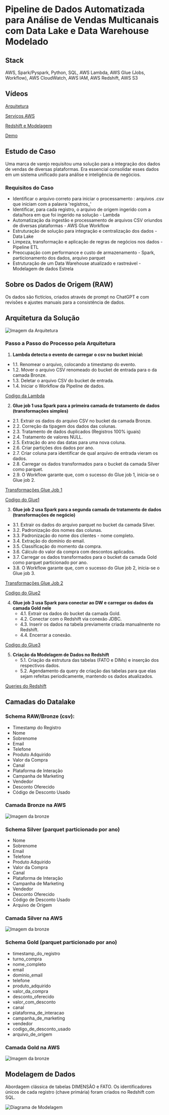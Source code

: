 # Pipeline de Dados Automatizada para Análise de Vendas Multicanais com Data Lake e Data Warehouse Modelado

## Stack
AWS, Spark/Pyspark, Python, SQL, AWS Lambda, AWS Glue (Jobs, Workflow), AWS CloudWatch, AWS IAM, AWS Redshift, AWS S3

## Vídeos
[Arquitetura]()

[Serviços AWS]()

[Redshift e Modelagem]()

[Demo]()

## Estudo de Caso
Uma marca de varejo requisitou uma solução para a integração dos dados de vendas de diversas plataformas. 
Era essencial consolidar esses dados em um sistema unificado para análise e inteligência de negócios.

### Requisitos do Caso
- Identificar o arquivo correto para iniciar o processamento : arquivos .csv que iniciam com a palavra 'registros_'
- Identificar, para cada registro, o arquivo de origem ingerido com a data/hora em que foi ingerido na solução - Lambda
- Automatização da ingestão e processamento de arquivos CSV oriundos de diversas plataformas - AWS Glue Workflow
- Estruturação de solução para integração e centralização dos dados - Data Lake
- Limpeza, transformação e aplicação de regras de negócios nos dados - Pipeline ETL
- Preocupação com performance e custo de armazenamento - Spark, particionamento dos dados, arquivo parquet
- Estruturação de um Data Warehouse atualizado e rastreável - Modelagem de dados Estrela

## Sobre os Dados de Origem (RAW)
Os dados são fictícios, criados através de prompt no ChatGPT e com revisões e ajustes manuais para a consistência de dados.

## Arquitetura da Solução
![Imagem da Arquitetura](link-da-imagem-aqui)

### Passo a Passo do Processo pela Arquitetura
1. **Lambda detecta o evento de carregar o csv no bucket inicial:**
 - 1.1. Renomear o arquivo, colocando a timestamp do evento.
 - 1.2. Mover o arquivo CSV renomeado do bucket de entrada para o da camada Bronze.
 - 1.3. Deletar o arquivo CSV do bucket de entrada.
 - 1.4. Iniciar o Workflow da Pipeline de dados.

[Codigo da Lambda](link)

2. **Glue job 1 usa Spark para a primeira camada de tratamento de dados (transformações simples)**
 - 2.1. Extrair os dados do arquivo CSV no bucket da camada Bronze.
 - 2.2. Correção da tipagem dos dados das colunas.
 - 2.3. Tratamento de dados duplicados (Registros 100% iguais)
 - 2.4. Tratamento de valores NULL.
 - 2.5. Extração do ano das datas para uma nova coluna.
 - 2.6. Criar partições dos dados por ano.
 - 2.7. Criar coluna para identificar de qual arquivo de entrada vieram os dados.
 - 2.8. Carregar os dados transformados para o bucket da camada Silver como parquet.
 - 2.9. O Workflow garante que, com o sucesso do Glue job 1, inicia-se o Glue job 2.
   
[Transformações Glue Job 1](link-da-imagem-aqui)

[Codigo do Glue1](link)

3. **Glue job 2 usa Spark para a segunda camada de tratamento de dados (transformações de negócio)**
 - 3.1. Extrair os dados do arquivo parquet no bucket da camada Silver.
 - 3.2. Padronização dos nomes das colunas.
 - 3.3. Padronização do nome dos clientes - nome completo.
 - 3.4. Extração do domínio do email.
 - 3.5. Classificação do momento da compra.
 - 3.6. Cálculo do valor da compra com descontos aplicados.
 - 3.7. Carregar os dados transformados para o bucket da camada Gold como parquet particionado por ano.
 - 3.8. O Workflow garante que, com o sucesso do Glue job 2, inicia-se o Glue job 3.
   
[Transformações Glue Job 2](link-da-imagem-aqui)

[Codigo do Glue2](link)

4. **Glue job 3 usa Spark para conectar ao DW e carregar os dados da camada Gold nele**
   - 4.1. Extrair os dados do bucket da camada Gold.
   - 4.2. Conectar com o Redshift via conexão JDBC.
   - 4.3. Inserir os dados na tabela previamente criada manualmente no Redshift.
   - 4.4. Encerrar a conexão.

   
[Codigo do Glue3](link)

5. **Criação da Modelagem de Dados no Redshift**
   - 5.1. Criação da estrutura das tabelas (FATO e DIMs) e inserção dos respectivos dados.
   - 5.2. Agendamento da query de criação das tabelas para que elas sejam refeitas periodicamente, mantendo os dados atualizados.

   
[Queries do Redshift](link)

## Camadas do Datalake
### Schema RAW/Bronze (csv):
- Timestamp do Registro
- Nome
- Sobrenome
- Email
- Telefone
- Produto Adquirido
- Valor da Compra
- Canal
- Plataforma de Interação
- Campanha de Marketing
- Vendedor
- Desconto Oferecido
- Código de Desconto Usado
### Camada Bronze na AWS
![Imagem da bronze](link-da-imagem-aqui)

### Schema Silver (parquet particionado por ano)
- Nome
- Sobrenome
- Email
- Telefone
- Produto Adquirido
- Valor da Compra
- Canal
- Plataforma de Interação
- Campanha de Marketing
- Vendedor
- Desconto Oferecido
- Código de Desconto Usado
- Arquivo de Origem
### Camada Silver na AWS
![Imagem da bronze](link-da-imagem-aqui)

### Schema Gold (parquet particionado por ano)
- timestamp_do_registro
- turno_compra
- nome_completo
- email
- dominio_email
- telefone
- produto_adquirido
- valor_da_compra
- desconto_oferecido
- valor_com_desconto
- canal
- plataforma_de_interacao
- campanha_de_marketing
- vendedor
- codigo_de_desconto_usado
- arquivo_de_origem
### Camada Gold na AWS
![Imagem da bronze](link-da-imagem-aqui)

## Modelagem de Dados
Abordagem clássica de tabelas DIMENSÃO e FATO.
Os identificadores únicos de cada registro (chave primária) foram criados no Redshift com SQL.

![Diagrama de Modelagem](link-do-diagrama-aqui)
